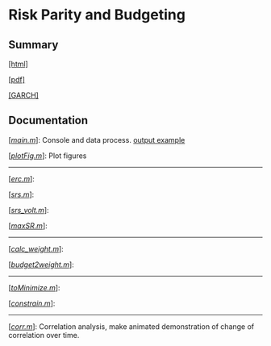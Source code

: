 # Risk Parity and Budgeting
## Summary
[[html]](https://htmlpreview.github.io/https://github.com/y-yang42/ERC_RB/blob/master/Summary/Risk%20Parity%20and%20Risk%20Budgeting.html)

[[pdf]](./Summary/Risk%20Parity%20and%20Risk%20Budgeting.pdf)

[[GARCH]](./Summary/garch.pdf)


## Documentation
[[*main.m*](./main.m)]: Console and data process.	[output example]()

[[*plotFig.m*](./plotFig.m)]: Plot figures

---
[[*erc.m*]()]: 

[[*srs.m*](./srs_cost.m)]: 

[[*srs_volt.m*](./srs_volt.m)]: 

[[*maxSR.m*](./maxSR_cost.m)]: 

---
[[*calc_weight.m*](./calc_weight.m)]:

[[*budget2weight.m*](./budget2weight.m)]: 

---
[[*toMinimize.m*](./toMinimize.m)]: 

[[*constrain.m*](./constrain.m)]: 

---
[[*corr.m*](./corr.m)]: Correlation analysis, make animated demonstration of change of correlation over time.
